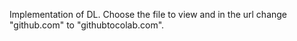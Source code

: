 Implementation of DL. Choose the file to view and in the url change "github.com" to "githubtocolab.com".
